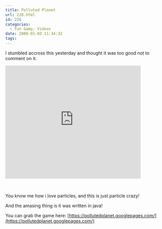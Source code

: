 ```yaml
---
title: Polluted Planet
url: 226.html
id: 226
categories:
  - Fun &amp; Videos
date: 2008-01-03 11:34:32
tags:
---
```


I stumbled accross this yesterday and thought it was too good not to comment on it.

<!-- more -->

<embed src="https://www.youtube.com/v/f75qk4XbiuA&rel=1" type="application/x-shockwave-flash" wmode="transparent" width="425" height="355"></embed>

&nbsp;

You know me how i love particles, and this is just particle crazy!

And the amasing thing is it was written in java!

You can grab the game here: [https://pollutedplanet.googlepages.com/](https://pollutedplanet.googlepages.com/)
